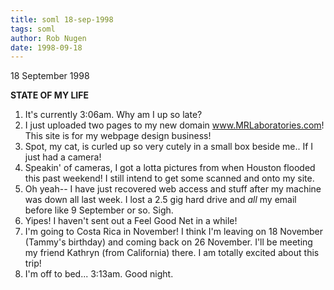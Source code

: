 ```yaml
---
title: soml 18-sep-1998
tags: soml
author: Rob Nugen
date: 1998-09-18
---
```


<title>State of My Life</title>

<p class=date>18 September 1998<br></p>

<p><b>STATE OF MY LIFE</b>

<p>
<ol>
<li>It's currently 3:06am.  Why am I up so late?</li>
<li>I just uploaded two pages to my new domain <a href="http://www.mrlaboratories.com">www.MRLaboratories.com</a>! This site is for my webpage design business!</li>
<li>Spot, my cat, is curled up so very cutely in a small box beside me.. If I just had a camera!</li>
<li>Speakin' of cameras, I got a lotta pictures from when Houston flooded this past weekend!  I still intend to get some scanned and onto my site.</li>
<li>Oh yeah-- I have just recovered web access and stuff after my machine was down all last week.  I lost a 2.5 gig hard drive and <em>all</em> my email before like 9 September or so. Sigh.</li>
<li>Yipes! I haven't sent out a Feel Good Net in a while!</li>
<li>I'm going to Costa Rica in November!  I think I'm leaving on 18 November (Tammy's birthday) and coming back on 26 November. I'll be meeting my friend Kathryn (from California) there. I am totally excited about this trip!</li>
<li>I'm off to bed...  3:13am.  Good night.</li>

</ol>
</p>
